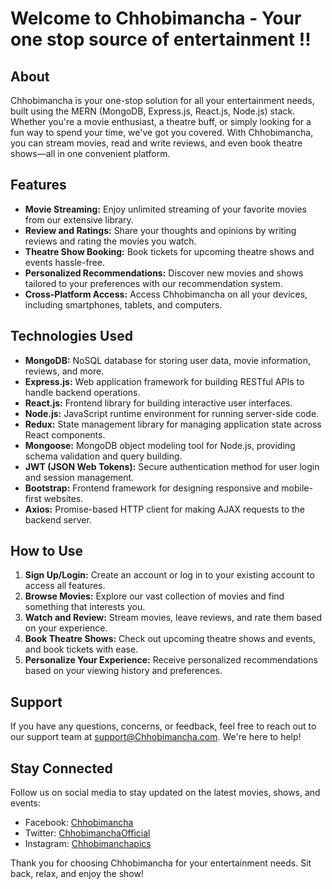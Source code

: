 # Welcome to Chhobimancha - Your one stop source of entertainment !!

## About
Chhobimancha is your one-stop solution for all your entertainment needs, built using the MERN (MongoDB, Express.js, React.js, Node.js) stack. Whether you're a movie enthusiast, a theatre buff, or simply looking for a fun way to spend your time, we've got you covered. With Chhobimancha, you can stream movies, read and write reviews, and even book theatre shows—all in one convenient platform.

## Features
- **Movie Streaming:** Enjoy unlimited streaming of your favorite movies from our extensive library.
- **Review and Ratings:** Share your thoughts and opinions by writing reviews and rating the movies you watch.
- **Theatre Show Booking:** Book tickets for upcoming theatre shows and events hassle-free.
- **Personalized Recommendations:** Discover new movies and shows tailored to your preferences with our recommendation system.
- **Cross-Platform Access:** Access Chhobimancha on all your devices, including smartphones, tablets, and computers.

## Technologies Used
- **MongoDB:** NoSQL database for storing user data, movie information, reviews, and more.
- **Express.js:** Web application framework for building RESTful APIs to handle backend operations.
- **React.js:** Frontend library for building interactive user interfaces.
- **Node.js:** JavaScript runtime environment for running server-side code.
- **Redux:** State management library for managing application state across React components.
- **Mongoose:** MongoDB object modeling tool for Node.js, providing schema validation and query building.
- **JWT (JSON Web Tokens):** Secure authentication method for user login and session management.
- **Bootstrap:** Frontend framework for designing responsive and mobile-first websites.
- **Axios:** Promise-based HTTP client for making AJAX requests to the backend server.

## How to Use
1. **Sign Up/Login:** Create an account or log in to your existing account to access all features.
2. **Browse Movies:** Explore our vast collection of movies and find something that interests you.
3. **Watch and Review:** Stream movies, leave reviews, and rate them based on your experience.
4. **Book Theatre Shows:** Check out upcoming theatre shows and events, and book tickets with ease.
5. **Personalize Your Experience:** Receive personalized recommendations based on your viewing history and preferences.

## Support
If you have any questions, concerns, or feedback, feel free to reach out to our support team at support@Chhobimancha.com. We're here to help!

## Stay Connected
Follow us on social media to stay updated on the latest movies, shows, and events:
- Facebook: [Chhobimancha](https://www.facebook.com/Chhobimancha)
- Twitter: [ChhobimanchaOfficial](https://twitter.com/Chhobimanchaofficial)
- Instagram: [Chhobimanchapics](https://www.instagram.com/Chhobimanchapics)

Thank you for choosing Chhobimancha for your entertainment needs. Sit back, relax, and enjoy the show!
